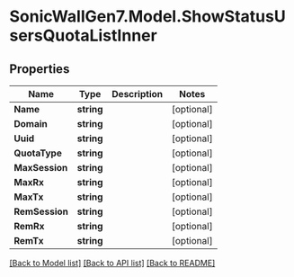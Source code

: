 # SonicWallGen7.Model.ShowStatusUsersQuotaListInner

## Properties

Name | Type | Description | Notes
------------ | ------------- | ------------- | -------------
**Name** | **string** |  | [optional] 
**Domain** | **string** |  | [optional] 
**Uuid** | **string** |  | [optional] 
**QuotaType** | **string** |  | [optional] 
**MaxSession** | **string** |  | [optional] 
**MaxRx** | **string** |  | [optional] 
**MaxTx** | **string** |  | [optional] 
**RemSession** | **string** |  | [optional] 
**RemRx** | **string** |  | [optional] 
**RemTx** | **string** |  | [optional] 

[[Back to Model list]](../README.md#documentation-for-models) [[Back to API list]](../README.md#documentation-for-api-endpoints) [[Back to README]](../README.md)

